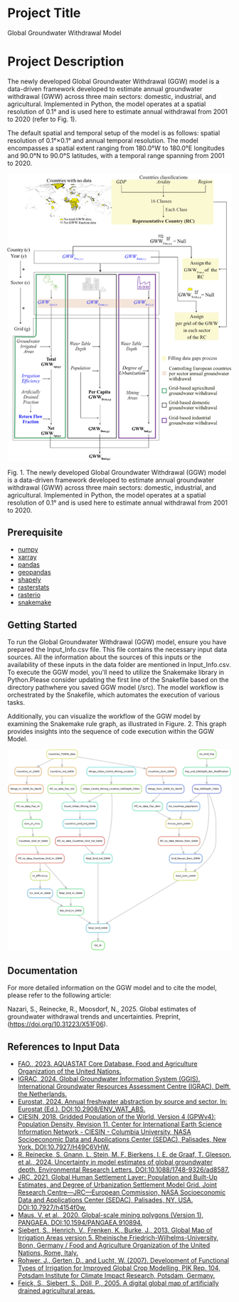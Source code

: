 
# Project Title

Global Groundwater Withdrawal Model

# Project Description

The newly developed Global Groundwater Withdrawal (GGW) model is a data-driven framework developed to estimate annual groundwater withdrawal (GWW) across three main sectors: domestic, industrial, and agricultural. Implemented in Python, the model operates at a spatial resolution of 0.1° and is used here to estimate annual withdrawal from 2001 to 2020 (refer to Fig. 1).

The default spatial and temporal setup of the model is as follows: spatial resolution of 0.1°×0.1° and annual temporal resolution. The model encompasses a spatial extent ranging from 180.0°W to 180.0°E longitudes and 90.0°N to 90.0°S latitudes, with a temporal range spanning from 2001 to 2020.

![Figure 1](figures/Figure1.png)

Fig. 1. The newly developed Global Groundwater Withdrawal (GGW) model is a data-driven framework developed to estimate annual groundwater withdrawal (GWW) across three main sectors: domestic, industrial, and agricultural. Implemented in Python, the model operates at a spatial resolution of 0.1° and is used here to estimate annual withdrawal from 2001 to 2020.


## Prerequisite
- [numpy](https://numpy.org/install/)
- [xarray](https://docs.xarray.dev/en/latest/getting-started-guide/installing.html)
- [pandas](https://pandas.pydata.org/docs/getting_started/install.html)
- [geopandas](https://geopandas.org/en/stable/getting_started/install.html)
- [shapely](https://shapely.readthedocs.io/en/stable/installation.html)
- [rasterstats](https://pythonhosted.org/rasterstats/)
- [rasterio](https://rasterio.readthedocs.io/en/stable/)
- [snakemake](https://snakemake.readthedocs.io/en/stable/getting_started/installation.html)


## Getting Started
To run the Global Groundwater Withdrawal (GGW) model, ensure you have prepared the Input_Info.csv file. This file contains the necessary input data sources. All the information about the sources of this inputs or the availability of these inputs in the data folder are mentioned in Input_Info.csv.
To execute the GGW model, you'll need to utilize the Snakemake library in Python.Please consider updating the first line of the Snakefile based on the directory pathwhere you saved GGW model (/src).  The model workflow is orchestrated by the Snakefile, which automates the execution of various tasks.


Additionally, you can visualize the workflow of the GGW model by examining the Snakemake rule graph, as illustrated in Figure. 2. This graph provides insights into the sequence of code execution within the GGW Model.

![Figure 2](figures/Figure2.png)

## Documentation

For more detailed information on the GGW model and to cite the model, please refer to the following article:

Nazari, S., Reinecke, R., Moosdorf, N., 2025. Global estimates of groundwater withdrawal trends and uncertainties. Preprint, (https://doi.org/10.31223/X51F06).


## References to Input Data
- [FAO., 2023. AQUASTAT Core Database. Food and Agriculture Organization of the United Nations.](https://www.fao.org/aquastat/en/databases/maindatabase)
- [IGRAC, 2024. Global Groundwater Information System (GGIS). International Groundwater Resources Assessment Centre (IGRAC), Delft, the Netherlands.](https://un-igrac.org/data/dataset/)
- [Eurostat, 2024. Annual freshwater abstraction by source and sector. In: Eurostat (Ed.). DOI:10.2908/ENV_WAT_ABS.](https://ec.europa.eu/eurostat/databrowser/view/ENV_WAT_ABS/default/table?lang=en)
- [CIESIN, 2018. Gridded Population of the World, Version 4 (GPWv4): Population Density, Revision 11. Center for International Earth Science Information Network - CIESIN - Columbia University, NASA Socioeconomic Data and Applications Center (SEDAC), Palisades, New York. DOI:10.7927/H49C6VHW.](https://www.earthdata.nasa.gov/data/catalog/sedac-ciesin-sedac-gpwv4-popdens-r11-4.11)
- [R. Reinecke, S. Gnann, L. Stein, M. F. Bierkens, I. E. de Graaf, T. Gleeson, et al., 2024. Uncertainty in model estimates of global groundwater depth. Environmental Research Letters. DOI:10.1088/1748-9326/ad8587.](https://iopscience.iop.org/article/10.1088/1748-9326/ad8587)
- [JRC, 2021. Global Human Settlement Layer: Population and Built-Up Estimates, and Degree of Urbanization Settlement Model Grid. Joint Research Centre—JRC—European Commission, NASA Socioeconomic Data and Applications Center (SEDAC), Palisades, NY, USA. DOI:10.7927/h4154f0w.](https://www.earthdata.nasa.gov/data/catalog/sedac-ciesin-sedac-ghsl-pbsmod-1.00)
- [Maus, V. et al., 2020. Global-scale mining polygons (Version 1), PANGAEA. DOI:10.1594/PANGAEA.910894.](https://doi.pangaea.de/10.1594/PANGAEA.910894)
- [Siebert, S., Henrich, V., Frenken, K., Burke, J., 2013. Global Map of Irrigation Areas version 5. Rheinische Friedrich-Wilhelms-University, Bonn, Germany / Food and Agriculture Organization of the United Nations, Rome, Italy.](https://www.fao.org/aquastat/en/geospatial-information/global-maps-irrigated-areas/latest-version)
- [Rohwer, J., Gerten, D., and Lucht, W. (2007). Development of Functional Types of Irrigation for Improved Global Crop Modelling, PIK Rep. 104, Potsdam Institute for Climate Impact Research, Potsdam, Germany.](https://publications.pik-potsdam.de/pubman/faces/ViewItemOverviewPage.jsp?itemId=item_14687)
- [Feick, S., Siebert, S., Döll, P., 2005. A digital global map of artificially drained agricultural areas.](https://www.uni-frankfurt.de/45218077/Global_map_of_artificially_drained_agricultural_areas)


